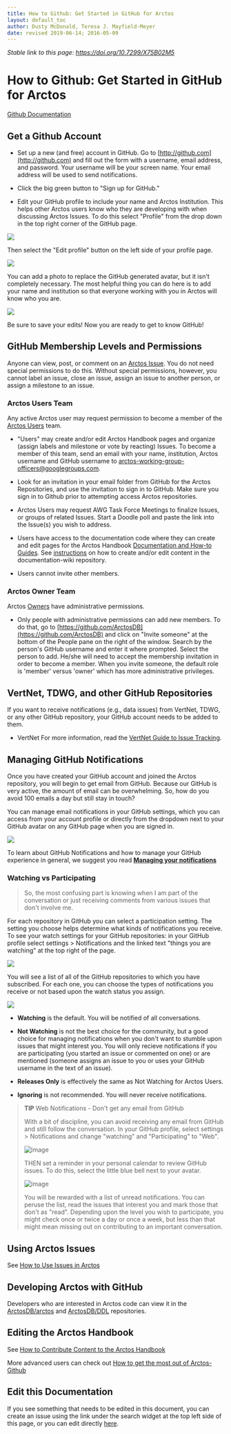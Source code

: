 ```yaml
---
title: How to Github: Get Started in GitHub for Arctos
layout: default_toc
author: Dusty McDonald, Teresa J. Mayfield-Meyer
date: revised 2019-06-14; 2016-05-09
---
```


_Stable link to this page: https://doi.org/10.7299/X75B02M5_

# How to Github: Get Started in GitHub for Arctos

[Github Documentation](https://handbook.arctosdb.org/documentation/github.html)

## Get a Github Account

* Set up a new (and free) account in GitHub. Go to [http://github.com](http://github.com) and fill out the form with a username, email address, and password. Your username will be your screen name. Your email address will be used to send notifications.

* Click the big green button to "Sign up for GitHub."

* Edit your GitHub profile to include your name and Arctos Institution. This helps other Arctos users know who they are developing with when discussing Arctos Issues. To do this select "Profile" from the drop down in the top right corner of the GitHub page.

![](https://raw.githubusercontent.com/ArctosDB/documentation-wiki/gh-pages/tutorial_images/GitHub%20Profile.jpg)

Then select the "Edit profile" button on the left side of your profile page.

![](https://raw.githubusercontent.com/ArctosDB/documentation-wiki/gh-pages/tutorial_images/GitHub%20Edit%20Profile.jpg)

You can add a photo to replace the GitHub generated avatar, but it isn't completely necessary. The most helpful thing you can do here is to add your name and institution so that everyone working with you in Arctos will know who you are.

![](https://raw.githubusercontent.com/ArctosDB/documentation-wiki/gh-pages/tutorial_images/GitHub%20Edit%20Profile2.png)

Be sure to save your edits! Now you are ready to get to know GitHub!
 
## GitHub Membership Levels and Permissions

Anyone can view, post, or comment on an [Arctos Issue](<https://github.com/ArctosDB/arctos/issues>). 
You do not need special permissions to do this. Without special permissions, however, you cannot label an issue, close an issue, assign an issue to another person, or assign a milestone to an issue.

### Arctos Users Team
Any active Arctos user may request permission to become a member of the [Arctos Users](https://github.com/orgs/ArctosDB/teams/arctos-users/members) team. 

* "Users" may create and/or edit Arctos Handbook pages and organize (assign labels and milestone or vote by reacting) Issues. To become a member of this team, send an email with your name, institution, Arctos username and GitHub username to arctos-working-group-officers@googlegroups.com. 

* Look for an invitation in your email folder from GitHub for the Arctos Repositories, and use the invitation to sign in to GitHub. Make sure you sign in to Github prior to attempting access Arctos repositories.

* Arctos Users may request AWG Task Force Meetings to finalize Issues, or groups of related Issues. Start a Doodle poll and paste the link into the Issue(s) you wish to address.

* Users have access to the documentation code where they can create and edit pages for the Arctos Handbook [Documentation and How-to Guides](https://handbook.arctosdb.org). See [instructions](https://github.com/ArctosDB/documentation-wiki/blob/gh-pages/_how_to/How-to-Contribute-Content-to-Arctos-Handbook.markdown) on how to create and/or edit content in the documentation-wiki repository.

* Users cannot invite other members.

### Arctos Owner Team
Arctos [Owners](https://github.com/orgs/ArctosDB/teams/dba/members) have administrative permissions.

* Only people with administrative permissions can add new members. To do that, go to [https://github.com/ArctosDB](https://github.com/ArctosDB) and click on "Invite someone" at the bottom of the People pane on the right of the window. Search by the person's GitHub username and enter it where prompted. Select the person to add. He/she will need to accept the membership invitation in order to become a member. When you invite someone, the default role is 'member' versus 'owner' which has more administrative privileges. 

## VertNet, TDWG, and other GitHub Repositories
If you want to receive notifications (e.g., data issues) from VertNet, TDWG, or any other GitHub repository, your GitHub account needs to be added to them.

* VertNet
For more information, read the [VertNet Guide to Issue Tracking](http://vertnet.org/resources/issuetrackingguide.html).

## Managing GitHub Notifications

Once you have created your GitHub account and joined the Arctos repository, you will begin to get email from GitHub. Because our GitHub is very active, the amount of email can be overwhelming. So, how do you avoid 100 emails a day but still stay in touch? 

You can manage email notifications in your GitHub settings, which you can access from your account profile or directly from the dropdown next to your GitHub avatar on any GitHub page when you are signed in.

![](https://raw.githubusercontent.com/ArctosDB/documentation-wiki/gh-pages/tutorial_images/GitHub%20Settings.png)

To learn about GitHub Notifications and how to manage your GitHub experience in general, we suggest you read **[Managing your notifications](https://docs.github.com/en/account-and-profile/managing-subscriptions-and-notifications-on-github)**
 
### Watching vs Participating
 
>So, the most confusing part is knowing when I am part of the conversation or just receiving comments from various issues that don't involve me.

For each repository in GitHub you can select a participation setting. The setting you choose helps determine what kinds of notifications you receive. To see your watch settings for your GitHub repositories: in your GitHub profile select settings > Notifications and the linked text "things you are watching" at the top right of the page.

![](https://raw.githubusercontent.com/ArctosDB/documentation-wiki/gh-pages/tutorial_images/GitHub%20Settings%20Watching.jpg)

You will see a list of all of the GitHub repositories to which you have subscribed. For each one, you can choose the types of notifications you receive or not based upon the watch status you assign.

![](https://raw.githubusercontent.com/ArctosDB/documentation-wiki/gh-pages/tutorial_images/GitHub%20Watching.jpg)

* **Watching** is the default. You will be notified of all conversations.

* **Not Watching** is not the best choice for the community, but a good choice for managing notifications when you don't want to stumble upon issues that might interest you. You will only recieve notifications if you are participating (you started an issue or commented on one) or are mentioned (someone assigns an issue to you or uses your GitHub username in the text of an issue).

* **Releases Only** is effectively the same as Not Watching for Arctos Users.

* **Ignoring** is not recommended. You will never receive notifications.


>**TIP** Web Notifications - Don't get any email from GitHub
> 
>With a bit of discipline, you can avoid receiving any email from GitHub and still follow the conversation. In your GitHub profile, select settings > Notifications and change "watching" and "Participating" to "Web". 
>
>![image](https://user-images.githubusercontent.com/5725767/55844860-a2236d80-5afc-11e9-9d3f-a7fde126b868.png)
> 
>THEN set a reminder in your personal calendar to review GitHub issues. To do this, select the little blue bell next to your avatar.
>
>![image](https://user-images.githubusercontent.com/5725767/55844913-d565fc80-5afc-11e9-89aa-27894468ca47.png)
>
>You will be rewarded with a list of unread notifications. You can peruse the list, read the issues that interest you and mark those that don't as "read". Depending upon the level you wish to participate, you might check once or twice a day or once a week, but less than that might mean missing out on contributing to an important conversation.

## Using Arctos Issues
See [How to Use Issues in Arctos](/how_to/How-to-Use-Issues-in-Arctos.html)

## Developing Arctos with GitHub
Developers who are interested in Arctos code can view it in the [ArctosDB/arctos](https://github.com/ArctosDB/arctos) and [ArctosDB/DDL](https://github.com/ArctosDB/DDL) repositories.

## Editing the Arctos Handbook
See [How to Contribute Content to the Arctos Handbook](https://handbook.arctosdb.org/how_to/How-to-Contribute-Content-to-Arctos-Handbook.html)

More advanced users can check out [How to get the most out of Arctos-Github](/how_to/How-to-Get-the-Most-from-Arctos-Github-Editing.html)

## Edit this Documentation

If you see something that needs to be edited in this document, you can create an issue using the link under the search widget at the top left side of this page, or you can edit directly <a href="https://github.com/ArctosDB/documentation-wiki/edit/gh-pages/_how_to/How-to-Use-Github-for-Arctos.markdown" target="_blank">here</a>.
